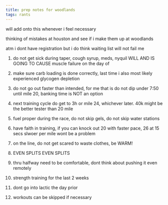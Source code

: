 ```yaml
---
title: prep notes for woodlands
tags: rants
---
```


will add onto this whenever i feel necessary

thinking of mistakes at houston and see if i make them up at woodlands

atm i dont have registration but i do think waiting list will not fail me

1. do not get sick during taper, cough syrup, meds, nyquil WILL AND IS GOING TO CAUSE muscle failure on the day of

2. make sure carb loading is done correctly, last time i also most likely experienced glycogen depletion

3. do not go out faster than intended, for me that is do not dip under 7:50 until mile 20, banking time is NOT an option

4. next training cycle do get to 3h or mile 24, whichever later. 40k might be the better tester than 20 mile

5. fuel proper during the race, do not skip gels, do not skip water stations

6. have faith in training, if you can knock out 20 with faster pace, 26 at 15 secs slwoer per mile wont be a problem

7. on the line, do not get scared to waste clothes, be WARM!

8. EVEN SPLITS EVEN SPLITS

9. thru halfway need to be comfortable, dont think about pushing it even remotely

10. strength training for the last 2 weeks

11. dont go into lactic the day prior

12. workouts can be skipped if necessary
